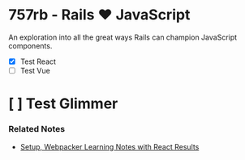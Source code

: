 
# 757rb - Rails ❤️ JavaScript

An exploration into all the great ways Rails can champion JavaScript components.

* [x] Test React
* [ ] Test Vue
# [ ] Test Glimmer

### Related Notes

* [Setup, Webpacker Learning Notes with React Results](doc/SETUP.md)

